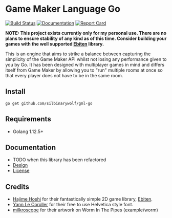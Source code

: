 # Game Maker Language Go

[![Build Status](https://travis-ci.org/silbinarywolf/gml-go.svg?branch=master)](https://travis-ci.org/silbinarywolf/gml-go)
[![Documentation](https://godoc.org/github.com/silbinarywolf/gml-go?status.svg)](https://godoc.org/github.com/silbinarywolf/gml-go)
[![Report Card](https://goreportcard.com/badge/github.com/silbinarywolf/gml-go)](https://goreportcard.com/report/github.com/silbinarywolf/gml-go)

**NOTE: This project exists currently only for my personal use. There are no plans to ensure stability of any kind as of this time. Consider building your games with the well supported [Ebiten](https://github.com/hajimehoshi/ebiten) library.**

This is an engine that aims to strike a balance between capturing the simplicity of the Game Maker API whilst not losing any performance given to you by Go. It has been designed with multiplayer games in mind and differs itself from Game Maker by allowing you to "run" multiple rooms at once so that every player does not have to be in the same room.

## Install

```
go get github.com/silbinarywolf/gml-go
```

## Requirements

* Golang 1.12.5+

## Documentation

* TODO when this library has been refactored
* [Design](DESIGN.md)
* [License](LICENSE.md)

## Credits

* [Hajime Hoshi](https://github.com/hajimehoshi/ebiten) for their fantastically simple 2D game library, [Ebiten](https://github.com/hajimehoshi/ebiten).
* [Yann Le Coroller](http://www.yannlecoroller.com) for their free to use Helvetica style font.
* [milkroscope](https://www.artstation.com/milkroscope) for their artwork on Worm In The Pipes (example/worm)
